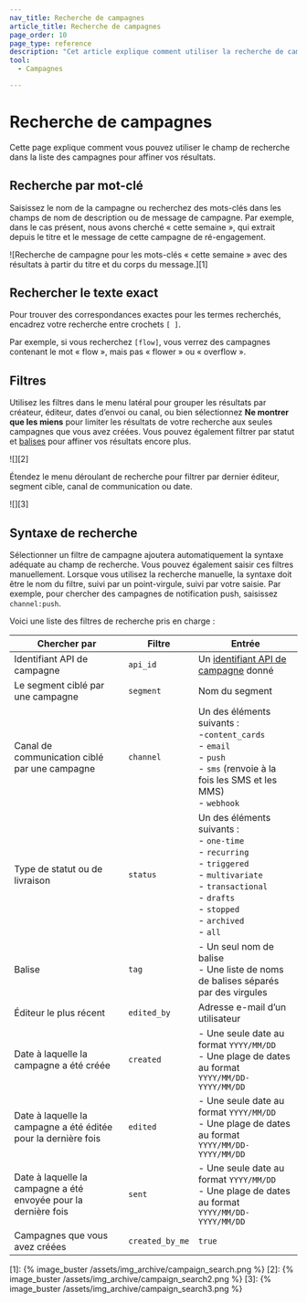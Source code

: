 ```yaml
---
nav_title: Recherche de campagnes
article_title: Recherche de campagnes
page_order: 10
page_type: reference
description: "Cet article explique comment utiliser la recherche de campagne pour trouver des campagnes."
tool:
  - Campagnes

---
```


# Recherche de campagnes

Cette page explique comment vous pouvez utiliser le champ de recherche dans la liste des campagnes pour affiner vos résultats.

## Recherche par mot-clé

Saisissez le nom de la campagne ou recherchez des mots-clés dans les champs de nom de description ou de message de campagne. Par exemple, dans le cas présent, nous avons cherché « cette semaine », qui extrait depuis le titre et le message de cette campagne de ré-engagement.

![Recherche de campagne pour les mots-clés « cette semaine » avec des résultats à partir du titre et du corps du message.][1]

## Rechercher le texte exact

Pour trouver des correspondances exactes pour les termes recherchés, encadrez votre recherche entre crochets `[ ]`.

Par exemple, si vous recherchez `[flow]`, vous verrez des campagnes contenant le mot « flow », mais pas « flower » ou « overflow ».

## Filtres

Utilisez les filtres dans le menu latéral pour grouper les résultats par créateur, éditeur, dates d’envoi ou canal, ou bien sélectionnez **Ne montrer que les miens** pour limiter les résultats de votre recherche aux seules campagnes que vous avez créées. Vous pouvez également filtrer par statut et [balises]({{site.baseurl}}/user_guide/administrative/app_settings/manage_app_group/tags/) pour affiner vos résultats encore plus.

![][2]

Étendez le menu déroulant de recherche pour filtrer par dernier éditeur, segment cible, canal de communication ou date.

![][3]

## Syntaxe de recherche

Sélectionner un filtre de campagne ajoutera automatiquement la syntaxe adéquate au champ de recherche. Vous pouvez également saisir ces filtres manuellement. Lorsque vous utilisez la recherche manuelle, la syntaxe doit être le nom du filtre, suivi par un point-virgule, suivi par votre saisie. Par exemple, pour chercher des campagnes de notification push, saisissez `channel:push`.

Voici une liste des filtres de recherche pris en charge :

| Chercher par | Filtre | Entrée |
| --- | --- | --- |
| Identifiant API de campagne | `api_id` | Un [identifiant API de campagne]({{site.baseurl}}/api/identifier_types#api-identifier-types) donné |
| Le segment ciblé par une campagne | `segment` | Nom du segment |
| Canal de communication ciblé par une campagne | `channel` | Un des éléments suivants : <br>-`content_cards` <br>- `email`<br>- `push`<br>- `sms` (renvoie à la fois les SMS et les MMS)<br>- `webhook`
| Type de statut ou de livraison | `status` | Un des éléments suivants : <br>- `one-time` <br>- `recurring` <br>- `triggered` <br>- `multivariate` <br>- `transactional` <br> - `drafts` <br> - `stopped` <br> - `archived` <br> - `all` |
| Balise | `tag` | - Un seul nom de balise <br>- Une liste de noms de balises séparés par des virgules |
| Éditeur le plus récent | `edited_by` | Adresse e-mail d’un utilisateur |
| Date à laquelle la campagne a été créée | `created` | - Une seule date au format `YYYY/MM/DD`<br> - Une plage de dates au format `YYYY/MM/DD-YYYY/MM/DD` |
| Date à laquelle la campagne a été éditée pour la dernière fois | `edited` | - Une seule date au format `YYYY/MM/DD`<br> - Une plage de dates au format `YYYY/MM/DD-YYYY/MM/DD` |
| Date à laquelle la campagne a été envoyée pour la dernière fois | `sent` | - Une seule date au format `YYYY/MM/DD`<br> - Une plage de dates au format `YYYY/MM/DD-YYYY/MM/DD` |
| Campagnes que vous avez créées | `created_by_me` | `true` |


[1]: {% image_buster /assets/img_archive/campaign_search.png %}
[2]: {% image_buster /assets/img_archive/campaign_search2.png %}
[3]: {% image_buster /assets/img_archive/campaign_search3.png %}
